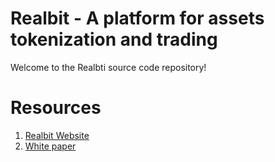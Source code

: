 # Realbit - A platform for assets tokenization and trading
Welcome to the Realbti source code repository!
# Resources
1. [Realbit Website](http://www.realbit.io/)
2. [White paper](https://github.com/realbitio/Documentation/wiki/Realbit-White-Paper)
